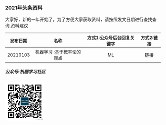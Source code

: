 ### 2021年头条资料

大家好，新的一年开始了，为了方便大家获取资料，请按照发文日期进行查找查询,资料建议

| 发布日期 |名称|方式1:公众号后台回复关键字 |方式2:链接|
| :---------:|:---:|:---:|:---:|
| 20210103 |  机器学习 :基于概率论的观点|ML|[链接](https://github.com/probml/pml-book/releases/download/2020-12-28/pml1-2020-12-28.pdf)|

##### 公众号:机器学习社区
<img src="/2021/pic/WechatIMG14.jpeg" width="25%">

